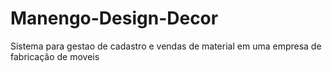 # Manengo-Design-Decor
Sistema para gestao de cadastro e vendas de material em uma empresa de fabricação de moveis
